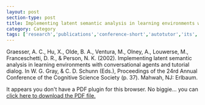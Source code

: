```yaml
---
layout: post
section-type: post
title: Implementing latent semantic analysis in learning environments with conversational agents and tutorial dialog
category: Category
tags: ['research','publications','conference-short','autotutor','its','education-research','semantics','nlp','discourse']
---
```

Graesser, A. C., Hu, X., Olde, B. A., Ventura, M., Olney, A., Louwerse, M., Franceschetti, D. R., & Person, N. K. (2002). Implementing latent semantic analysis in learning environments with conversational agents and tutorial dialog. In W. G. Gray, & C. D. Schunn (Eds.), Proceedings of the 24rd Annual Conference of the Cognitive Science Society (p. 37). Mahwah, NJ: Erlbaum. 

<object data="https://umdrive.memphis.edu/aolney/public/publications/Implementing%20Latent%20Semantic%20Analysis%20in%20Learning%20Environments%20with%20Conversational%20Agents%20and%20Tutorial%20Dialog.pdf" type="application/pdf" width="100%" height="600px">
 
  <p>It appears you don't have a PDF plugin for this browser.
  No biggie... you can <a href="https://umdrive.memphis.edu/aolney/public/publications/Implementing%20Latent%20Semantic%20Analysis%20in%20Learning%20Environments%20with%20Conversational%20Agents%20and%20Tutorial%20Dialog.pdf">click here to
  download the PDF file.</a></p>
  
</object>
